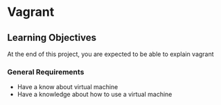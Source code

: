 # Vagrant
## Learning Objectives
At the end of this project, you are expected to be able to explain vagrant 
### General Requirements
* Have a know about virtual machine
* Have a knowledge about how to use a virtual machine
